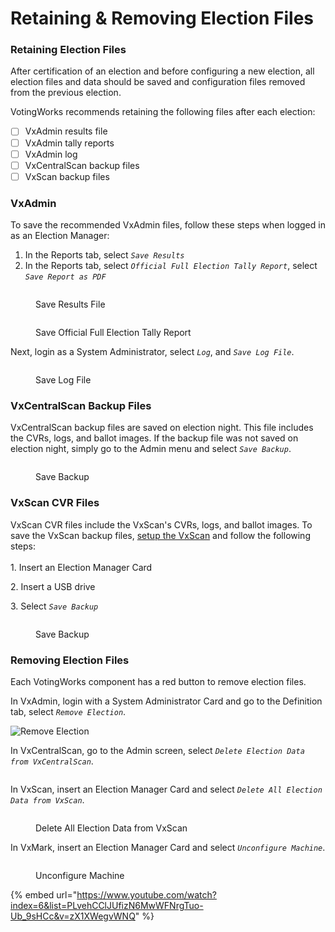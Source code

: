 # Retaining & Removing Election Files

### Retaining Election Files

After certification of an election and before configuring a new election, all election files and data should be saved and configuration files removed from the previous election.

VotingWorks recommends retaining the following files after each election:

* [ ] VxAdmin results file
* [ ] VxAdmin tally reports
* [ ] VxAdmin log
* [ ] VxCentralScan backup files
* [ ] VxScan backup files

### VxAdmin&#x20;

To save the recommended VxAdmin files, follow these steps when logged in as an Election Manager:

1. In the Reports tab, select _`Save Results`_
2. In the Reports tab, select _`Official Full Election Tally Report`_, select _`Save Report as PDF`_

<div>

<figure><img src="../.gitbook/assets/VxAdmin Reports Save Results File.png" alt=""><figcaption><p>Save Results File</p></figcaption></figure>

 

<figure><img src="../.gitbook/assets/VxAdmin Reports Official Full Election Tally Report.png" alt=""><figcaption><p>Save Official Full Election Tally Report</p></figcaption></figure>

</div>

Next, login as a System Administrator, select _`Log`_, and _`Save Log File`_.

<figure><img src="../.gitbook/assets/image (41).png" alt=""><figcaption><p>Save Log File</p></figcaption></figure>

### VxCentralScan Backup Files

VxCentralScan backup files are saved on election night. This file includes the CVRs, logs, and ballot images. If the backup file was not saved on election night, simply go to the Admin menu and select _`Save Backup`_.

<figure><img src="../.gitbook/assets/image (127).png" alt=""><figcaption><p>Save Backup</p></figcaption></figure>

### VxScan CVR Files

VxScan CVR files include the VxScan's CVRs, logs, and ballot images. To save the VxScan backup files, [setup the VxScan](../poll-worker-guides/setting-up-and-opening-polls/vxscan-setup.md) and follow the following steps:\
\
1\. Insert an Election Manager Card

2\. Insert a USB drive

3\. Select _`Save Backup`_

<figure><img src="../.gitbook/assets/image (72).png" alt=""><figcaption><p>Save Backup</p></figcaption></figure>

### Removing Election Files

Each VotingWorks component has a red button to remove election files.

In VxAdmin, login with a System Administrator Card and go to the Definition tab, select _`Remove Election`_.

![Remove Election](<../.gitbook/assets/image (190) (2).png>)

In VxCentralScan, go to the Admin screen, select _`Delete Election Data from VxCentralScan`_.

<figure><img src="../.gitbook/assets/image (47).png" alt=""><figcaption></figcaption></figure>

In VxScan, insert an Election Manager Card and select _`Delete All Election Data from VxScan`_.

<figure><img src="../.gitbook/assets/image (151).png" alt=""><figcaption><p>Delete All Election Data from VxScan</p></figcaption></figure>

In VxMark, insert an Election Manager Card and select _`Unconfigure Machine`_.

<figure><img src="../.gitbook/assets/image (54).png" alt=""><figcaption><p>Unconfigure Machine</p></figcaption></figure>

{% embed url="https://www.youtube.com/watch?index=6&list=PLvehCClJUfizN6MwWFNrgTuo-Ub_9sHCc&v=zX1XWegvWNQ" %}
